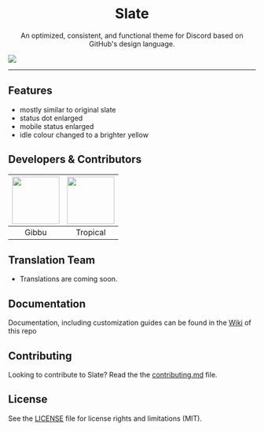 <h1 align="center">Slate</h1>
<p align="center">An optimized, consistent, and functional theme for Discord based on GitHub's design language.</p>

![](https://i.imgur.com/GEcQZhN.png)

---

## Features

- mostly similar to original slate
- status dot enlarged
- mobile status enlarged
- idle colour changed to a brighter yellow

## Developers & Contributors

| <a href="https://github.com/Gibbu" target="_blank"> <img src="https://avatars3.githubusercontent.com/u/20338746?s=460&u=d9ebab4f6f0f5221390bca1eaf8f191acd275afe&v=4" alt="" width="96px" height="96px"> </a> | <a href="https://github.com/Tropix126" target="_blank"> <img src="https://avatars1.githubusercontent.com/u/42101043?s=460&u=f44f07cf7122e1ba61a9e9e8ca83d133c741d011&v=4" alt="" width="96px" height="96px"> </a> |
| :-----------------------------------------------------------------------------------------------------------------------------------------------------------------------------------------------------------: | :---------------------------------------------------------------------------------------------------------------------------------------------------------------------------------------------------------------: |
|                                                                                                     Gibbu                                                                                                     |                                                                                                     Tropical                                                                                                      |

## Translation Team

- Translations are coming soon.

## Documentation

Documentation, including customization guides can be found in the [Wiki](https://github.com/DiscordStyles/Slate/wiki) of this repo

## Contributing

Looking to contribute to Slate? Read the the [contributing.md](https://github.com/DiscordStyles/Slate/blob/master/CONTRIBUTING.md) file.

## License

See the [LICENSE](https://github.com/DiscordStyles/Slate/blob/master/LICENSE.md) file for license rights and limitations (MIT).
